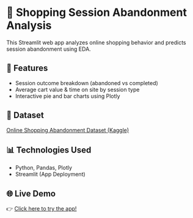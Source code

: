 # 🛒 Shopping Session Abandonment Analysis

This Streamlit web app analyzes online shopping behavior and predicts session abandonment using EDA.

## 🚀 Features
- Session outcome breakdown (abandoned vs completed)
- Average cart value & time on site by session type
- Interactive pie and bar charts using Plotly

## 📁 Dataset
[Online Shopping Abandonment Dataset (Kaggle)](https://www.kaggle.com/datasets/sahideseker/online-shopping-abandonment-prediction)

## 📊 Technologies Used
- Python, Pandas, Plotly
- Streamlit (App Deployment)

## 🌐 Live Demo
👉 [Click here to try the app!](https://shopping-session-abandonment-eda.streamlit.app/)

